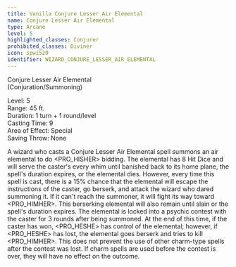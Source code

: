 ```yaml
---
title: Vanilla Conjure Lesser Air Elemental
name: Conjure Lesser Air Elemental
type: Arcane
level: 5
highlighted_classes: Conjurer
prohibited_classes: Diviner
icon: spwi520
identifier: WIZARD_CONJURE_LESSER_AIR_ELEMENTAL
---
```

Conjure Lesser Air Elemental  
(Conjuration/Summoning)  
  
Level: 5  
Range: 45 ft.  
Duration: 1 turn + 1 round/level  
Casting Time: 9  
Area of Effect: Special  
Saving Throw: None  
  
A wizard who casts a Conjure Lesser Air Elemental spell summons an air elemental to do &lt;PRO_HISHER&gt; bidding. The elemental has 8 Hit Dice and will serve the caster's every whim until banished back to its home plane, the spell's duration expires, or the elemental dies. However, every time this spell is cast, there is a 15% chance that the elemental will escape the instructions of the caster, go berserk, and attack the wizard who dared summoning it. If it can't reach the summoner, it will fight its way toward &lt;PRO_HIMHER&gt;. This berserking elemental will also remain until slain or the spell's duration expires. The elemental is locked into a psychic contest with the caster for 3 rounds after being summoned. At the end of this time, if the caster has won, &lt;PRO_HESHE&gt; has control of the elemental; however, if &lt;PRO_HESHE&gt; has lost, the elemental goes berserk and tries to kill &lt;PRO_HIMHER&gt;. This does not prevent the use of other charm-type spells after the contest was lost. If charm spells are used before the contest is over, they will have no effect on the outcome.  

